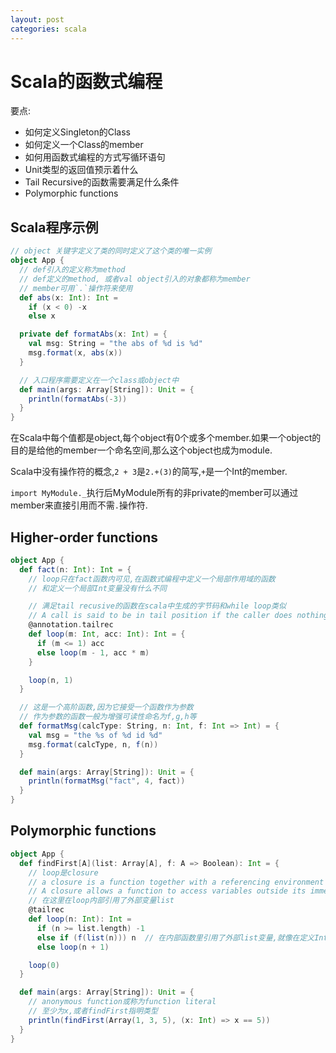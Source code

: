 ```yaml
---
layout: post
categories: scala
---
```


Scala的函数式编程
================
要点:
* 如何定义Singleton的Class
* 如何定义一个Class的member
* 如何用函数式编程的方式写循环语句
* Unit类型的返回值预示着什么
* Tail Recursive的函数需要满足什么条件
* Polymorphic functions

Scala程序示例
--------------
```scala
// object 关键字定义了类的同时定义了这个类的唯一实例
object App {
  // def引入的定义称为method
  // def定义的method, 或者val object引入的对象都称为member
  // member可用`.`操作符来使用
  def abs(x: Int): Int =
    if (x < 0) -x
    else x

  private def formatAbs(x: Int) = {
    val msg: String = "the abs of %d is %d"
    msg.format(x, abs(x))
  }

  // 入口程序需要定义在一个class或object中
  def main(args: Array[String]): Unit = {
    println(formatAbs(-3))
  }
}
```
在Scala中每个值都是object,每个object有0个或多个member.如果一个object的目的是给他的member一个命名空间,那么这个object也成为module.

Scala中没有操作符的概念,`2 + 3`是`2.+(3)`的简写,`+`是一个Int的member.

`import MyModule._`执行后MyModule所有的非private的member可以通过member来直接引用而不需`.`操作符.

Higher-order functions
----------------------
```scala
object App {
  def fact(n: Int): Int = {
    // loop只在fact函数内可见,在函数式编程中定义一个局部作用域的函数
    // 和定义一个局部Int变量没有什么不同

    // 满足tail recusive的函数在scala中生成的字节码和while loop类似
    // A call is said to be in tail position if the caller does nothing other than return the value of the recursive call.
    @annotation.tailrec
    def loop(m: Int, acc: Int): Int = {
      if (m <= 1) acc
      else loop(m - 1, acc * m)
    }

    loop(n, 1)
  }

  // 这是一个高阶函数,因为它接受一个函数作为参数
  // 作为参数的函数一般为增强可读性命名为f,g,h等
  def formatMsg(calcType: String, n: Int, f: Int => Int) = {
    val msg = "the %s of %d id %d"
    msg.format(calcType, n, f(n))
  }

  def main(args: Array[String]): Unit = {
    println(formatMsg("fact", 4, fact))
  }
}
```

Polymorphic functions
----------------------
```scala
object App {
  def findFirst[A](list: Array[A], f: A => Boolean): Int = {
    // loop是closure
    // a closure is a function together with a referencing environment for the non-local variables of that function.
    // A closure allows a function to access variables outside its immediate lexical scope.
    // 在这里在loop内部引用了外部变量list
    @tailrec
    def loop(n: Int): Int =
      if (n >= list.length) -1
      else if (f(list(n))) n  // 在内部函数里引用了外部list变量,就像在定义Int的表达式里引用了另一个变量一样
      else loop(n + 1)

    loop(0)
  }

  def main(args: Array[String]): Unit = {
    // anonymous function或称为function literal
    // 至少为x,或者findFirst指明类型
    println(findFirst(Array(1, 3, 5), (x: Int) => x == 5))
  }
}
```